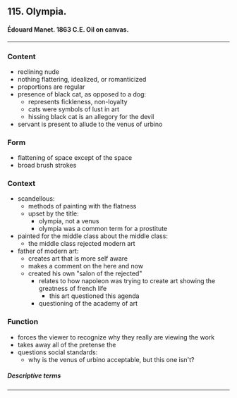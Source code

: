 <!-- order:7 -->
## 115. Olympia. 

#### Édouard Manet. 1863 C.E. Oil on canvas.

---

### Content
- reclining nude
- nothing flattering, idealized, or romanticized
- proportions are regular
- presence of black cat, as opposed to a dog:
  - represents fickleness, non-loyalty
  - cats were symbols of lust in art
  - hissing black cat is an allegory for the devil
- servant is present to allude to the venus of urbino

### Form
- flattening of space except of the space
- broad brush strokes

### Context
- scandellous:
  - methods of painting with the flatness
  - upset by the title:
    - olympia, not a venus
    - olympia was a common term for a prostitute
- painted for the middle class about the middle class:
  - the middle class rejected modern art
- father of modern art:
  - creates art that is more self aware
  - makes a comment on the here and now
  - created his own "salon of the rejected"
    - relates to how napoleon was trying to create art showing the greatness of french life
      - this art questioned this agenda
    - questioning of the academy of art

### Function
- forces the viewer to recognize why they really are viewing the work
- takes away all of the pretense the 
- questions social standards:
  - why is the venus of urbino acceptable, but this one isn't?

##### Descriptive terms

---

